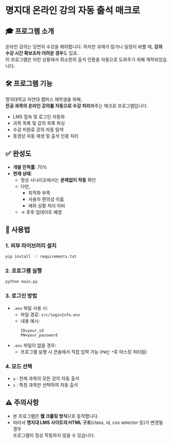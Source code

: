 # 명지대 온라인 강의 자동 출석 매크로

## 🎓 프로그램 소개

온라인 강의는 당연히 수강을 해야합니다. 
하지만 과제가 많거나 일정이 바쁠 때, **강의 수강 시간 확보조차 어려운 경우**도 있죠.  
이 프로그램은 이런 상황에서 최소한의 출석 인증을 자동으로 도와주기 위해 제작되었습니다.

## 🛠 프로그램 기능

명지대학교 자연대 캠퍼스 재학생을 위해,  
**전공 과목의 온라인 강의를 자동으로 수강 처리**해주는 매크로 프로그램입니다.

- LMS 접속 및 로그인 자동화  
- 과목 목록 및 강의 목록 파싱  
- 수강 미완료 강의 자동 탐색  
- 동영상 자동 재생 및 출석 인증 처리

## ✅ 완성도

- **개발 진척률**: 70%
- **현재 상태**:
  - 정상 시나리오에서는 **문제없이 작동** 확인
  - 다만,
    - 최적화 부족
    - 사용자 편의성 미흡
    - 예외 상황 처리 미비
  - → 추후 업데이트 예정

## 📘 사용법

### 1. 외부 라이브러리 설치

```bash
pip install -r requirements.txt
```

### 2. 프로그램 실행

```bash
python main.py
```

### 3. 로그인 방법

- `.env` 파일 사용 시:
  - 파일 경로: `src/loginInfo.env`
  - 내용 예시:
    ```
    ID=your_id
    PW=your_password
    ```
- `.env` 파일이 없을 경우:
  - 프로그램 실행 시 콘솔에서 직접 입력 가능 (`PW`는 `*`로 마스킹 처리됨)

### 4. 모드 선택

- `a` : 전체 과목의 모든 강의 자동 출석
- `s` : 특정 과목만 선택하여 자동 출석

## ⚠️ 주의사항

- 본 프로그램은 **웹 크롤링 방식**으로 동작합니다.
- 따라서 **명지대 LMS 사이트의 HTML 구조**(class, id, css selector 등)가 변경될 경우  
  프로그램이 정상 작동하지 않을 수 있습니다.
